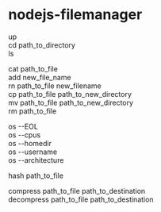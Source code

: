 # nodejs-filemanager

up  
cd path_to_directory  
ls

cat path_to_file  
add new_file_name  
rn path_to_file new_filename  
cp path_to_file path_to_new_directory  
mv path_to_file path_to_new_directory  
rm path_to_file

os --EOL  
os --cpus  
os --homedir  
os --username  
os --architecture

hash path_to_file

compress path_to_file path_to_destination  
decompress path_to_file path_to_destination
